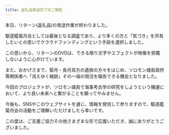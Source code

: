 ```yaml
---
title: 返礼品発送完了のご報告
---
```


本日、リターン(返礼品)の発送作業が終わりました。

駆逐艦菊月会としては最後となる調査であり、より多くの方と「気づき」を共有したいとの思いでクラウドファンディングという手段を選択しました。

この思いから、リターンのDVDは、できる限り文字やエフェクトが映像を邪魔しないように心がけています。

また、おかげさまで、菊月・長月双方の遺族の方々をはじめ、ソロモン諸島政府等関係者へ「消えゆく戦跡」その一端の現況を報告できる機会となりました。

今回のプロジェクトが、ソロモン諸島で海事考古学の研究をしようという機運において、より良い未来へと繋がることを願ってやみません。

今後も、SNSやこのウェブサイトを通じ、情報を発信して参りますので、駆逐艦菊月会の活動をご理解いただけましたら幸いです。

この度は、ご支援ご協力その他さまざまな形で応援いただき、誠にありがとうございました。
